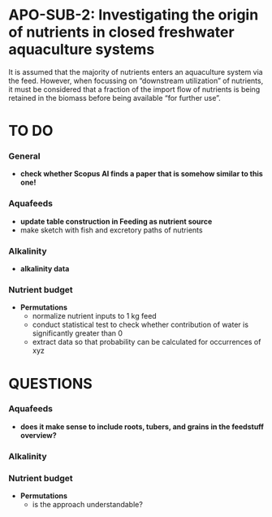 
<!-- README.md is generated from README.Rmd. Please edit that file -->

# APO-SUB-2: Investigating the origin of nutrients in closed freshwater aquaculture systems

It is assumed that the majority of nutrients enters an aquaculture
system via the feed. However, when focussing on “downstream utilization”
of nutrients, it must be considered that a fraction of the import flow
of nutrients is being retained in the biomass before being available
“for further use”.

# TO DO

### General

- **check whether Scopus AI finds a paper that is somehow similar to
  this one!**

### Aquafeeds

- **update table construction in Feeding as nutrient source**
- make sketch with fish and excretory paths of nutrients

### Alkalinity

- **alkalinity data**

### Nutrient budget

- **Permutations**
  - normalize nutrient inputs to 1 kg feed
  - conduct statistical test to check whether contribution of water is
    significantly greater than 0
  - extract data so that probability can be calculated for occurrences
    of xyz

# QUESTIONS

### Aquafeeds

- **does it make sense to include roots, tubers, and grains in the
  feedstuff overview?**

### Alkalinity

### Nutrient budget

- **Permutations**
  - is the approach understandable?
